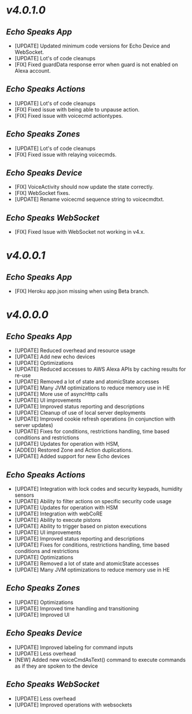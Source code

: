 # _**v4.0.1.0**_
## _**Echo Speaks App**_
- [UPDATE] Updated minimum code versions for Echo Device and WebSocket.
- [UPDATE] Lot's of code cleanups
- [FIX] Fixed guardData response error when guard is not enabled on Alexa account.

## _**Echo Speaks Actions**_
- [UPDATE] Lot's of code cleanups
- [FIX] Fixed issue with being able to unpause action.
- [FIX] Fixed issue with voicecmd actiontypes.

## _**Echo Speaks Zones**_
- [UPDATE] Lot's of code cleanups
- [FIX] Fixed issue with relaying voicecmds.

## _**Echo Speaks Device**_
- [FIX] VoiceActivity should now update the state correctly.
- [FIX] WebSocket fixes.
- [UPDATE] Rename voicecmd sequence string to voicecmdtxt.

## _**Echo Speaks WebSocket**_
- [FIX] Fixed Issue with WebSocket not working in v4.x.
  
# _**v4.0.0.1**_
## _**Echo Speaks App**_
- [FIX] Heroku app.json missing when using Beta branch.

# _**v4.0.0.0**_
## _**Echo Speaks App**_
- [UPDATE] Reduced overhead and resource usage
- [UPDATE] Add new echo devices
- [UPDATE] Optimizations
- [UPDATE] Reduced accesses to AWS Alexa APIs by caching results for re-use
- [UPDATE] Removed a lot of state and atomicState accesses
- [UPDATE] Many JVM optimizations to reduce memory use in HE
- [UPDATE] More use of asyncHttp calls
- [UPDATE] UI improvements
- [UPDATE] Improved status reporting and descriptions
- [UPDATE] Cleanup of use of local server deployments
- [UPDATE] Improved cookie refresh operations (in conjunction with server updates)
- [UPDATE] Fixes for conditions, restrictions handling, time based conditions and restrictions
- [UPDATE] Updates for operation with HSM,
- [ADDED] Restored Zone and Action duplications.
- [UPDATE] Added support for new Echo devices

## _**Echo Speaks Actions**_
- [UPDATE] Integration with lock codes and security keypads, humidity sensors
- [UPDATE] Ability to filter actions on specific security code usage
- [UPDATE] Updates for operation with HSM
- [UPDATE] Integration with webCoRE
- [UPDATE] Ability to execute pistons
- [UPDATE] Ability to trigger based on piston executions
- [UPDATE] UI improvements
- [UPDATE] Improved status reporting and descriptions
- [UPDATE] Fixes for conditions, restrictions handling, time based conditions and restrictions
- [UPDATE] Optimizations
- [UPDATE] Removed a lot of state and atomicState accesses
- [UPDATE] Many JVM optimizations to reduce memory use in HE

## _**Echo Speaks Zones**_
- [UPDATE] Optimizations
- [UPDATE] Improved time handling and transitioning
- [UPDATE] Improved UI

## _**Echo Speaks Device**_
- [UPDATE] Improved labeling for command inputs
- [UPDATE] Less overhead
- [NEW] Added new voiceCmdAsText() command to execute commands as if they are spoken to the device

## _**Echo Speaks WebSocket**_
- [UPDATE] Less overhead
- [UPDATE] Improved operations with websockets
